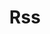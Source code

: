 ---
title: Rss
tags:
icon: rss
svg: '<svg xmlns="http://www.w3.org/2000/svg" width="24" height="24" fill="none" viewBox="0 0 24 24" stroke-width="1.5" stroke-linecap="round" stroke-linejoin="round" stroke="currentColor"><path d="M6 11.25A6.75 6.75 0 0 1 12.75 18M6 6a12 12 0 0 1 12 12M6.75 18a.75.75 0 1 0 0-1.5.75.75 0 0 0 0 1.5Z"/></svg>'
---